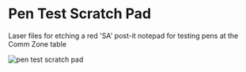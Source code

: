 # Pen Test Scratch Pad
Laser files for etching a red 'SA' post-it notepad for testing pens at the Comm Zone table

![pen test scratch pad](pen-test-scratch-pad/blob/master/PEN-TEST-SCRATCH-PAD.png?raw=true "Pen Test Scratch Pad")
